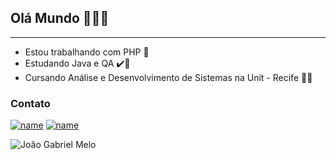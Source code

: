 ## Olá Mundo 👋:technologist:
 --- 

- Estou trabalhando com PHP :elephant: 
- Estudando Java e QA :heavy_check_mark::lady_beetle:	
- Cursando Análise e Desenvolvimento de Sistemas na Unit - Recife :student:

### Contato
[![name](https://img.shields.io/badge/LinkedIn-0077B5?style=for-the-badge&logo=linkedin&logoColor=white)](https://www.linkedin.com/in/jo%C3%A3o-gabriel-melo-001/)
[![name](https://img.shields.io/badge/Gmail-D14836?style=for-the-badge&logo=gmail&logoColor=white)](mailto:joaomeloswe@gmail.com)

 <img src="https://github-readme-stats.vercel.app/api?username=joaogrbm&show_icons=true&theme=react&count_private=true&include_all_commits=true" alt="João Gabriel Melo" />




